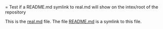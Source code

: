 = Test if a README.md symlink to real.md will show on the intex/root of the repository

This is the [real.md](real.md) file. The file [README.md](README.md) is a symlink to this file.
